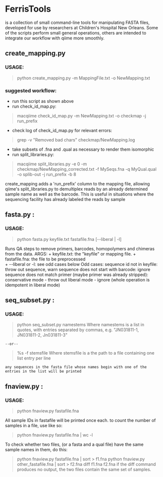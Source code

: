 # FerrisTools
is a collection of small command-line tools for manipulating FASTA files, developed for use by researchers at Children's Hospital New Orleans. Some of the scripts perform small general operations, others are intended to integrate our workflow with qiime more smoothly.

## create_mapping.py

### USAGE:
> python create_mapping.py -m MappingFile.txt -o NewMapping.txt

### suggested workflow:
- run this script as shown above
- run check_id_map.py:
> macqiime check_id_map.py -m NewMapping.txt -o checkmap -j run_prefix
 
- check log of check_id_map.py for relevant errors:
> grep -v "Removed bad chars" checkmap/NewMapping.log
 
- take subsets of .fna and .qual as necessary to render them isomorphic
- run split_libraries.py:
> macqiime split_libraries.py -e 0 -m checkmap/NewMapping_corrected.txt -f MySeqs.fna -q MyQual.qual -o splib-out -j run_prefix -b 8

create_mapping adds a 'run_prefix' column to the mapping file, allowing qiime's split_libraries.py to demultiplex reads by an already determined sample name as well as the barcode. This is useful in situations where the sequencing facility has already labeled the reads by sample


## fasta.py :

### USAGE:
>python fasta.py keyfile.txt fastafile.fna [--liberal | -l]

Runs QA steps to remove primers, barcodes, homopolymers and chimeras from the data.
    ARGS:
        + keyfile.txt: the "keyfile" or mapping file.
        + fastafile.fna: the file to be preprocessed        
        + --liberal or -l: see odd cases below
    Odd cases:
    sequence id not in keyfile: throw out sequence, warn
    sequence does not start with barcode: ignore 
    sequence does not match primer (maybe primer was already stripped):
        conservative mode - throw out 
        liberal mode - ignore (whole operation is idempotent in liberal mode)

## seq_subset.py :

### USAGE: 
>python seq_subset.py <fastafile> namestems
Where namestems is a list in quotes, with entries separated by commas, e.g.
> "JN031811-1, JN031811-2, Jn031811-3"

    --or--

> %s <fastafile> -f stemsfile
    Where stemsfile is a the path to a file containing one list entry per line

    any sequences in the fasta file whose names begin with one of the entries in the list will be printed

## fnaview.py :

### USAGE:
>python fnaview.py fastafile.fna

All sample IDs in fastafile will be printed once each. to count the number of samples in a file, use like so:
> python fnaview.py fastafile.fna | wc -l

To check whether two files, (or a fasta and a qual file) have the same sample names in them, do this:
> python fnaview.py fastafile.fna | sort > f1.fna
> python fnaview.py other_fastafile.fna | sort > f2.fna
> diff f1.fna f2.fna
if the diff command produces no output, the two files contain the same set of samples.